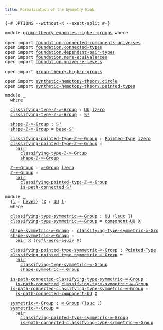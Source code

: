 ```yaml
---
title: Formalisation of the Symmetry Book
---
```


<pre class="Agda"><a id="60" class="Symbol">{-#</a> <a id="64" class="Keyword">OPTIONS</a> <a id="72" class="Pragma">--without-K</a> <a id="84" class="Pragma">--exact-split</a> <a id="98" class="Symbol">#-}</a>

<a id="103" class="Keyword">module</a> <a id="110" href="group-theory.examples-higher-groups.html" class="Module">group-theory.examples-higher-groups</a> <a id="146" class="Keyword">where</a>

<a id="153" class="Keyword">open</a> <a id="158" class="Keyword">import</a> <a id="165" href="foundation.connected-components-universes.html" class="Module">foundation.connected-components-universes</a>
<a id="207" class="Keyword">open</a> <a id="212" class="Keyword">import</a> <a id="219" href="foundation.connected-types.html" class="Module">foundation.connected-types</a>
<a id="246" class="Keyword">open</a> <a id="251" class="Keyword">import</a> <a id="258" href="foundation.dependent-pair-types.html" class="Module">foundation.dependent-pair-types</a>
<a id="290" class="Keyword">open</a> <a id="295" class="Keyword">import</a> <a id="302" href="foundation.mere-equivalences.html" class="Module">foundation.mere-equivalences</a>
<a id="331" class="Keyword">open</a> <a id="336" class="Keyword">import</a> <a id="343" href="foundation.universe-levels.html" class="Module">foundation.universe-levels</a>

<a id="371" class="Keyword">open</a> <a id="376" class="Keyword">import</a> <a id="383" href="group-theory.higher-groups.html" class="Module">group-theory.higher-groups</a>

<a id="411" class="Keyword">open</a> <a id="416" class="Keyword">import</a> <a id="423" href="synthetic-homotopy-theory.circle.html" class="Module">synthetic-homotopy-theory.circle</a>
<a id="456" class="Keyword">open</a> <a id="461" class="Keyword">import</a> <a id="468" href="synthetic-homotopy-theory.pointed-types.html" class="Module">synthetic-homotopy-theory.pointed-types</a>
</pre>
<pre class="Agda"><a id="521" class="Keyword">module</a> <a id="528" href="group-theory.examples-higher-groups.html#528" class="Module">_</a>
  <a id="532" class="Keyword">where</a>

  <a id="541" href="group-theory.examples-higher-groups.html#541" class="Function">classifying-type-ℤ-∞-Group</a> <a id="568" class="Symbol">:</a> <a id="570" href="foundation-core.universe-levels.html#222" class="Primitive">UU</a> <a id="573" href="Agda.Primitive.html#764" class="Primitive">lzero</a>
  <a id="581" href="group-theory.examples-higher-groups.html#541" class="Function">classifying-type-ℤ-∞-Group</a> <a id="608" class="Symbol">=</a> <a id="610" href="synthetic-homotopy-theory.circle.html#12175" class="Postulate">𝕊¹</a>

  <a id="616" href="group-theory.examples-higher-groups.html#616" class="Function">shape-ℤ-∞-Group</a> <a id="632" class="Symbol">:</a> <a id="634" href="synthetic-homotopy-theory.circle.html#12175" class="Postulate">𝕊¹</a>
  <a id="639" href="group-theory.examples-higher-groups.html#616" class="Function">shape-ℤ-∞-Group</a> <a id="655" class="Symbol">=</a> <a id="657" href="synthetic-homotopy-theory.circle.html#12200" class="Postulate">base-𝕊¹</a>

  <a id="668" href="group-theory.examples-higher-groups.html#668" class="Function">classifying-pointed-type-ℤ-∞-Group</a> <a id="703" class="Symbol">:</a> <a id="705" href="synthetic-homotopy-theory.pointed-types.html#392" class="Function">Pointed-Type</a> <a id="718" href="Agda.Primitive.html#764" class="Primitive">lzero</a>
  <a id="726" href="group-theory.examples-higher-groups.html#668" class="Function">classifying-pointed-type-ℤ-∞-Group</a> <a id="761" class="Symbol">=</a>
    <a id="767" href="foundation-core.dependent-pair-types.html#575" class="InductiveConstructor">pair</a>
      <a id="778" href="group-theory.examples-higher-groups.html#541" class="Function">classifying-type-ℤ-∞-Group</a>
      <a id="811" href="group-theory.examples-higher-groups.html#616" class="Function">shape-ℤ-∞-Group</a>

  <a id="830" href="group-theory.examples-higher-groups.html#830" class="Function">ℤ-∞-Group</a> <a id="840" class="Symbol">:</a> <a id="842" href="group-theory.higher-groups.html#1500" class="Function">∞-Group</a> <a id="850" href="Agda.Primitive.html#764" class="Primitive">lzero</a>
  <a id="858" href="group-theory.examples-higher-groups.html#830" class="Function">ℤ-∞-Group</a> <a id="868" class="Symbol">=</a>
    <a id="874" href="foundation-core.dependent-pair-types.html#575" class="InductiveConstructor">pair</a>
      <a id="885" href="group-theory.examples-higher-groups.html#668" class="Function">classifying-pointed-type-ℤ-∞-Group</a>
      <a id="926" href="synthetic-homotopy-theory.circle.html#19693" class="Function">is-path-connected-𝕊¹</a>

<a id="948" class="Keyword">module</a> <a id="955" href="group-theory.examples-higher-groups.html#955" class="Module">_</a>
  <a id="959" class="Symbol">{</a><a id="960" href="group-theory.examples-higher-groups.html#960" class="Bound">l</a> <a id="962" class="Symbol">:</a> <a id="964" href="Agda.Primitive.html#597" class="Postulate">Level</a><a id="969" class="Symbol">}</a> <a id="971" class="Symbol">(</a><a id="972" href="group-theory.examples-higher-groups.html#972" class="Bound">X</a> <a id="974" class="Symbol">:</a> <a id="976" href="foundation-core.universe-levels.html#222" class="Primitive">UU</a> <a id="979" href="group-theory.examples-higher-groups.html#960" class="Bound">l</a><a id="980" class="Symbol">)</a>
  <a id="984" class="Keyword">where</a>

  <a id="993" href="group-theory.examples-higher-groups.html#993" class="Function">classifying-type-symmetric-∞-Group</a> <a id="1028" class="Symbol">:</a> <a id="1030" href="foundation-core.universe-levels.html#222" class="Primitive">UU</a> <a id="1033" class="Symbol">(</a><a id="1034" href="Agda.Primitive.html#780" class="Primitive">lsuc</a> <a id="1039" href="group-theory.examples-higher-groups.html#960" class="Bound">l</a><a id="1040" class="Symbol">)</a>
  <a id="1044" href="group-theory.examples-higher-groups.html#993" class="Function">classifying-type-symmetric-∞-Group</a> <a id="1079" class="Symbol">=</a> <a id="1081" href="foundation.connected-components-universes.html#2310" class="Function">component-UU</a> <a id="1094" href="group-theory.examples-higher-groups.html#972" class="Bound">X</a>

  <a id="1099" href="group-theory.examples-higher-groups.html#1099" class="Function">shape-symmetric-∞-Group</a> <a id="1123" class="Symbol">:</a> <a id="1125" href="group-theory.examples-higher-groups.html#993" class="Function">classifying-type-symmetric-∞-Group</a>
  <a id="1162" href="group-theory.examples-higher-groups.html#1099" class="Function">shape-symmetric-∞-Group</a> <a id="1186" class="Symbol">=</a>
    <a id="1192" href="foundation-core.dependent-pair-types.html#575" class="InductiveConstructor">pair</a> <a id="1197" href="group-theory.examples-higher-groups.html#972" class="Bound">X</a> <a id="1199" class="Symbol">(</a><a id="1200" href="foundation.mere-equivalences.html#1762" class="Function">refl-mere-equiv</a> <a id="1216" href="group-theory.examples-higher-groups.html#972" class="Bound">X</a><a id="1217" class="Symbol">)</a>

  <a id="1222" href="group-theory.examples-higher-groups.html#1222" class="Function">classifying-pointed-type-symmetric-∞-Group</a> <a id="1265" class="Symbol">:</a> <a id="1267" href="synthetic-homotopy-theory.pointed-types.html#392" class="Function">Pointed-Type</a> <a id="1280" class="Symbol">(</a><a id="1281" href="Agda.Primitive.html#780" class="Primitive">lsuc</a> <a id="1286" href="group-theory.examples-higher-groups.html#960" class="Bound">l</a><a id="1287" class="Symbol">)</a>
  <a id="1291" href="group-theory.examples-higher-groups.html#1222" class="Function">classifying-pointed-type-symmetric-∞-Group</a> <a id="1334" class="Symbol">=</a>
    <a id="1340" href="foundation-core.dependent-pair-types.html#575" class="InductiveConstructor">pair</a>
      <a id="1351" href="group-theory.examples-higher-groups.html#993" class="Function">classifying-type-symmetric-∞-Group</a>
      <a id="1392" href="group-theory.examples-higher-groups.html#1099" class="Function">shape-symmetric-∞-Group</a>

  <a id="1419" href="group-theory.examples-higher-groups.html#1419" class="Function">is-path-connected-classifying-type-symmetric-∞-Group</a> <a id="1472" class="Symbol">:</a>
    <a id="1478" href="foundation.connected-types.html#1682" class="Function">is-path-connected</a> <a id="1496" href="group-theory.examples-higher-groups.html#993" class="Function">classifying-type-symmetric-∞-Group</a>
  <a id="1533" href="group-theory.examples-higher-groups.html#1419" class="Function">is-path-connected-classifying-type-symmetric-∞-Group</a> <a id="1586" class="Symbol">=</a>
    <a id="1592" href="foundation.connected-components-universes.html#6383" class="Function">is-path-connected-component-UU</a> <a id="1623" href="group-theory.examples-higher-groups.html#972" class="Bound">X</a>
  
  <a id="1630" href="group-theory.examples-higher-groups.html#1630" class="Function">symmetric-∞-Group</a> <a id="1648" class="Symbol">:</a> <a id="1650" href="group-theory.higher-groups.html#1500" class="Function">∞-Group</a> <a id="1658" class="Symbol">(</a><a id="1659" href="Agda.Primitive.html#780" class="Primitive">lsuc</a> <a id="1664" href="group-theory.examples-higher-groups.html#960" class="Bound">l</a><a id="1665" class="Symbol">)</a>
  <a id="1669" href="group-theory.examples-higher-groups.html#1630" class="Function">symmetric-∞-Group</a> <a id="1687" class="Symbol">=</a>
    <a id="1693" href="foundation-core.dependent-pair-types.html#575" class="InductiveConstructor">pair</a>
      <a id="1704" href="group-theory.examples-higher-groups.html#1222" class="Function">classifying-pointed-type-symmetric-∞-Group</a>
      <a id="1753" href="group-theory.examples-higher-groups.html#1419" class="Function">is-path-connected-classifying-type-symmetric-∞-Group</a>
</pre>